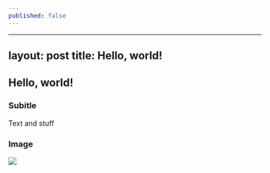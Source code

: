 ```yaml
---
published: false
---
```

---
layout: post
title: Hello, world!
---

## Hello, world!

### Subitle

Text and stuff

### Image

![](https://orig00.deviantart.net/63c4/f/2016/132/f/6/shibainudoge_by_mtsugarr-da28u6r.png)
